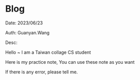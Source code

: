 # Blog
Date: 2023/06/23

Auth: Guanyan.Wang

Desc:

  Hello ~  I am a Taiwan collage CS student
  
  Here is my practice note, You can use these note as you want

  If there is any error, please tell me.
